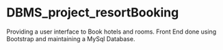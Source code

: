 # DBMS_project_resortBooking
Providing a user interface to Book hotels and rooms. Front End done using Bootstrap and maintaining a MySql Database.
